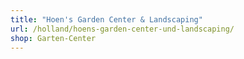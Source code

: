 ```yaml
---
title: "Hoen's Garden Center & Landscaping"
url: /holland/hoens-garden-center-und-landscaping/
shop: Garten-Center
---
```

